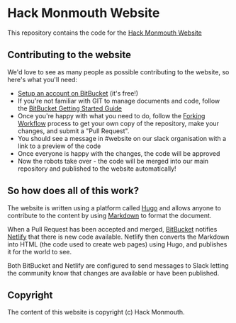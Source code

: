 # Hack Monmouth Website

This repository contains the code for the [Hack Monmouth Website](https://hack.futuremonmouth.co.uk/)

## Contributing to the website

We'd love to see as many people as possible contributing to the website, so here's what you'll need:

   * [Setup an account on BitBucket](https://bitbucket.org/account/signup/) (it's free!)
   * If you're not familiar with GIT to manage documents and code, follow the [BitBucket Getting Started Guide](https://www.atlassian.com/git/tutorials/learn-git-with-bitbucket-cloud)
   * Once you're happy with what you need to do, follow the [Forking Workflow](https://www.atlassian.com/git/tutorials/comparing-workflows/forking-workflow) process to get your own copy of the repository, make your changes, and submit a "Pull Request".
   * You should see a message in #website on our slack organisation with a link to a preview of the code
   * Once everyone is happy with the changes, the code will be approved
   * Now the robots take over - the code will be merged into our main repository and published to the website automatically!

## So how does all of this work?

The website is written using a platform called [Hugo](https://gohugo.io/) and allows anyone to contribute to the content by using [Markdown](https://en.wikipedia.org/wiki/Markdown) to format the document.

When a Pull Request has been accepted and merged, [BitBucket](https://bitbucket.org/) notifies [Netlify](https://www.netlify.com/) that there is new code available.  Netlify then converts the Markdown into HTML (the code used to create web pages) using Hugo, and publishes it for the world to see.

Both BitBucket and Netlify are configured to send messages to Slack letting the community know that changes are available or have been published.

## Copyright

The content of this website is copyright (c) Hack Monmouth.
